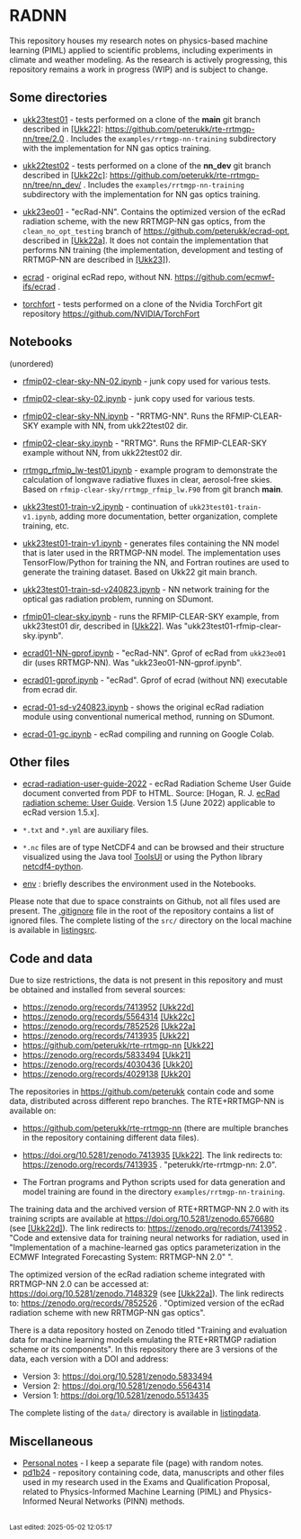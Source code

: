 # RADNN

This repository houses my research notes on physics-based machine learning (PIML) applied to scientific problems, including experiments in climate and weather modeling. As the research is actively progressing, this repository remains a work in progress (WIP) and is subject to change.

## Some directories

- [ukk23test01](ukk23test01/README.md) - tests performed on a clone of the **main** git branch described in [[Ukk22]](references.md#Ukk22): <https://github.com/peterukk/rte-rrtmgp-nn/tree/2.0> . Includes the `examples/rrtmgp-nn-training` subdirectory with the implementation for NN gas optics training.

- [ukk22test02](ukk22test02/README.md) - tests performed on a clone of the **nn_dev** git branch described in [[Ukk22c]](references.md#Ukk22c): <https://github.com/peterukk/rte-rrtmgp-nn/tree/nn_dev/> .  Includes the `examples/rrtmgp-nn-training` subdirectory with the implementation for NN gas optics training.

- [ukk23eo01](ukk23eo01/README.md) - "ecRad-NN". Contains the optimized version of the ecRad radiation scheme, with the new RRTMGP-NN gas optics, from the `clean_no_opt_testing` branch of <https://github.com/peterukk/ecrad-opt>, described in [[Ukk22a]](references.md#Ukk22a). It does not contain the implementation that performs NN training (the implementation, development and testing of RRTMGP-NN are described in [[Ukk23]](references.md#Ukk23)).

- [ecrad](ecrad/README.md) - original ecRad repo, without NN. <https://github.com/ecmwf-ifs/ecrad> .

- [torchfort](torchfort/README.md) - tests performed on a clone of the Nvidia TorchFort git repository <https://github.com/NVIDIA/TorchFort>

## Notebooks

(unordered)

- [rfmip02-clear-sky-NN-02.ipynb](rfmip02-clear-sky-NN.ipynb) - junk copy used for various tests.

- [rfmip02-clear-sky-02.ipynb](rfmip02-clear-sky.ipynb) - junk copy used for various tests.

- [rfmip02-clear-sky-NN.ipynb](rfmip02-clear-sky-NN.ipynb) - "RRTMG-NN". Runs the RFMIP-CLEAR-SKY example with NN, from ukk22test02 dir.

- [rfmip02-clear-sky.ipynb](rfmip02-clear-sky.ipynb) - "RRTMG". Runs the RFMIP-CLEAR-SKY example without NN, from ukk22test02 dir.

- [rrtmgp_rfmip_lw-test01.ipynb](rrtmgp_rfmip_lw-test01.ipynb) - example program to demonstrate the calculation of longwave radiative fluxes in clear, aerosol-free skies. Based on `rfmip-clear-sky/rrtmgp_rfmip_lw.F90` from git branch **main**.

- [ukk23test01-train-v2.ipynb](ukk23test01-train-v2.ipynb) - continuation of `ukk23test01-train-v1.ipynb`, adding more documentation, better organization, complete training, etc.

- [ukk23test01-train-v1.ipynb](ukk23test01-train-v1.ipynb) - generates files containing the NN model that is later used in the RRTMGP-NN model. The implementation uses TensorFlow/Python for training the NN, and Fortran routines are used to generate the training dataset. Based on Ukk22 git main branch.

- [ukk23test01-train-sd-v240823.ipynb](ukk23test01-train-sd-v240823.ipynb) - NN network training for the optical gas radiation problem, running on SDumont.

- [rfmip01-clear-sky.ipynb](rfmip01-clear-sky.ipynb) - runs the RFMIP-CLEAR-SKY example, from ukk23test01 dir, described in [[Ukk22]](references.md#Ukk22). Was "ukk23test01-rfmip-clear-sky.ipynb".

- [ecrad01-NN-gprof.ipynb](ecrad01-NN-gprof.ipynb) - "ecRad-NN". Gprof of ecRad from `ukk23eo01` dir (uses RRTMGP-NN). Was "ukk23eo01-NN-gprof.ipynb".

- [ecrad01-gprof.ipynb](ecrad01-gprof.ipynb) - "ecRad". Gprof of ecrad (without NN) executable from ecrad dir.

- [ecrad-01-sd-v240823.ipynb](ecrad-01-sd-v240823.ipynb) - shows the original ecRad radiation module using conventional numerical method, running on SDumont.

- [ecrad-01-gc.ipynb](ecrad-01-gc.ipynb) - ecRad compiling and running on Google Colab.

## Other files

- [ecrad-radiation-user-guide-2022](ecrad-radiation-user-guide-2022.md) - ecRad Radiation Scheme User Guide document converted from PDF to HTML. Source: [Hogan, R. J. [ecRad radiation scheme: User Guide](https://confluence.ecmwf.int/download/attachments/70945505/ecrad_documentation.pdf?version=5&modificationDate=1655480733414&api=v2). Version 1.5 (June 2022) applicable to ecRad version 1.5.x].

- `*.txt` and `*.yml` are auxiliary files.

- `*.nc` files are of type NetCDF4 and can be browsed and their structure visualized using the Java tool [ToolsUI](https://docs.unidata.ucar.edu/netcdf-java/current/userguide/reading_cdm.html) or using the Python library [netcdf4-python](https://github.com/Unidata/netcdf4-python).

- [env](env.md) :  briefly describes the environment used in the Notebooks.

Please note that due to space constraints on Github, not all files used are present. The [.gitignore](https://github.com/efurlanm/radnn/blob/main/.gitignore) file in the root of the repository contains a list of ignored files. The complete listing of the `src/` directory on the local machine is available in [listingsrc](listingsrc.html).

## Code and data

Due to size restrictions, the data is not present in this repository and must be obtained and installed from several sources:

- <https://zenodo.org/records/7413952> [[Ukk22d]](references.md#Ukk22d)
- <https://zenodo.org/records/5564314> [[Ukk22c]](references.md#Ukk22c)
- <https://zenodo.org/records/7852526> [[Ukk22a]](references.md#Ukk22a)
- <https://zenodo.org/records/7413935> [[Ukk22]](references.md#Ukk22)
- <https://github.com/peterukk/rte-rrtmgp-nn> [[Ukk22]](references.md#Ukk22)
- <https://zenodo.org/records/5833494> [[Ukk21]](references.md#Ukk21)
- <https://zenodo.org/records/4030436> [[Ukk20]](references.md#Ukk20)
- <https://zenodo.org/records/4029138> [[Ukk20]](references.md#Ukk20)

The repositories in <https://github.com/peterukk> contain code and some data, distributed across different repo branches. The RTE+RRTMGP-NN is available on:

- <https://github.com/peterukk/rte-rrtmgp-nn> (there are multiple branches in the repository containing different data files).

- <https://doi.org/10.5281/zenodo.7413935> [[Ukk22]](references.md#Ukk22). The link redirects to: <https://zenodo.org/records/7413935> . "peterukk/rte-rrtmgp-nn: 2.0".

- The Fortran programs and Python scripts used for data generation and model training are found in the directory `examples/rrtmgp-nn-training`.

The training data and the archived version of RTE+RRTMGP-NN 2.0 with its training scripts are available at <https://doi.org/10.5281/zenodo.6576680> (see [[Ukk22d]](references.md#Ukk22d)). The link redirects to: <https://zenodo.org/records/7413952> . "Code and extensive data for training neural networks for radiation, used in "Implementation of a machine-learned gas optics parameterization in the ECMWF Integrated Forecasting System: RRTMGP-NN 2.0" ".

The optimized version of the ecRad radiation scheme integrated with RRTMGP-NN 2.0 can be accessed at: <https://doi.org/10.5281/zenodo.7148329> (see [[Ukk22a]](references.md#Ukk22a)). The link redirects to: <https://zenodo.org/records/7852526> . "Optimized version of the ecRad radiation scheme with new RRTMGP-NN gas optics".

There is a data repository hosted on Zenodo titled "Training and evaluation data for machine learning models emulating the RTE+RRTMGP radiation scheme or its components". In this repository there are 3 versions of the data, each version with a DOI and address:

* Version 3: <https://doi.org/10.5281/zenodo.5833494>
* Version 2: <https://doi.org/10.5281/zenodo.5564314>
* Version 1: <https://doi.org/10.5281/zenodo.5513435>

The complete listing of the `data/` directory is available in [listingdata](listingdata.html).

## Miscellaneous

- [Personal notes](notes.md) - I keep a separate file (page) with random notes.
- [pd1b24](https://github.com/efurlanm/pd1b24) - repository containing code, data, manuscripts and other files used in my research used in the Exams and Qualification Proposal, related to Physics-Informed Machine Learning (PIML) and Physics-Informed Neural Networks (PINN) methods.

<br><sub>Last edited: 2025-05-02 12:05:17</sub>
